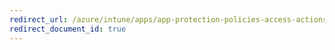 ```yaml
---
redirect_url: /azure/intune/apps/app-protection-policies-access-actions
redirect_document_id: true
---
```

